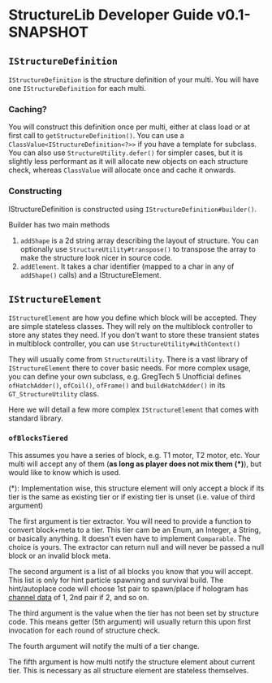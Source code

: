 # StructureLib Developer Guide v0.1-SNAPSHOT

## `IStructureDefinition`

`IStructureDefinition` is the structure definition of your multi. You will have one `IStructureDefinition` for each multi.

### Caching?

You will construct this definition once per multi, either at class load or at first call to `getStructureDefinition()`.
You can use a `ClassValue<IStructureDefinition<?>>` if you have a template for subclass.
You can also use `StructureUtility.defer()` for simpler cases, but it is slightly less performant as it will allocate new
objects on each structure check, whereas `ClassValue` will allocate once and cache it onwards.

### Constructing

IStructureDefinition is constructed using `IStructureDefinition#builder()`.

Builder has two main methods
1. `addShape` is a 2d string array describing the layout of structure. You can optionally use `StructureUtility#transpose()`
to transpose the array to make the structure look nicer in source code.
2. `addElement`. It takes a char identifier (mapped to a char in any of `addShape()` calls) and a IStructureElement.

## `IStructureElement`

`IStructureElement` are how you define which block will be accepted.
They are simple stateless classes. They will rely on the multiblock controller to store any states they need.
If you don't want to store these transient states in multiblock controller, you can use `StructureUtility#withContext()`

They will usually come from `StructureUtility`.
There is a vast library of `IStructureElement` there to cover basic needs.
For more complex usage, you can define your own subclass, e.g. GregTech 5 Unofficial defines `ofHatchAdder()`, `ofCoil()`,
`ofFrame()` and `buildHatchAdder()` in its `GT_StructureUtility` class.

Here we will detail a few more complex `IStructureElement` that comes with standard library.

### `ofBlocksTiered`

This assumes you have a series of block, e.g. T1 motor, T2 motor, etc. Your multi will accept any of them (__as long as
player does not mix them (*)__), but would like to know which is used.

(*): Implementation wise, this structure element will only accept a block if its tier is the same as existing tier or
if existing tier is unset (i.e. value of third argument)

The first argument is tier extractor.
You will need to provide a function to convert block+meta to a tier.
This tier cam be an Enum, an Integer, a String, or basically anything.
It doesn't even have to implement `Comparable`.
The choice is yours.
The extractor can return null and will never be passed a null block or an invalid block meta.

The second argument is a list of all blocks you know that you will accept.
This list is only for hint particle spawning and survival build.
The hint/autoplace code will choose 1st pair to spawn/place if hologram has [channel data](./channels.md) of 1,
2nd pair if 2, and so on.

The third argument is the value when the tier has not been set by structure code.
This means getter (5th argument) will usually return this upon first invocation for each round of structure check.

The fourth argument will notify the multi of a tier change.

The fifth argument is how multi notify the structure element about current tier.
This is necessary as all structure element are stateless themselves.
